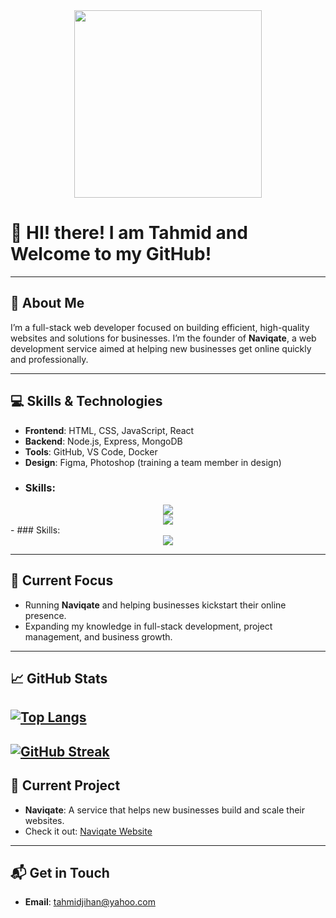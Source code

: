 <div align="center">
    <img height="300" src="./banner.png" />
</div>

# 👋 HI! there! I am Tahmid and Welcome to my GitHub!

---

## 🚀 About Me  
I’m a full-stack web developer focused on building efficient, high-quality websites and solutions for businesses. I’m the founder of **Naviqate**, a web development service aimed at helping new businesses get online quickly and professionally.

---

## 💻 Skills & Technologies  
- **Frontend**: HTML, CSS, JavaScript, React  
- **Backend**: Node.js, Express, MongoDB  
- **Tools**: GitHub, VS Code, Docker  
- **Design**: Figma, Photoshop (training a team member in design)
- ### Skills:
<div align="center">
    <img src="https://skillicons.dev/icons?i=html,css,bootstrap,tailwind,next" />
  <br/>
    <img src="https://skillicons.dev/icons?i=javascript,react,nodejs,express,mongodb" />    
</div>
- ### Skills:
<div align="center">
    <img src="https://skillicons.dev/icons?i=vscode,figma,firebase,npm,git,github,vercel,netlify" />
</div>

---

## 🌱 Current Focus  
- Running **Naviqate** and helping businesses kickstart their online presence.  
- Expanding my knowledge in full-stack development, project management, and business growth.

---

## 📈 GitHub Stats  
[![Top Langs](https://github-readme-stats.vercel.app/api/top-langs/?username=tahmidjihan&layout=donut-vertical)](https://github.com/anuraghazra/github-readme-stats)
---
[![GitHub Streak](https://nirzak-streak-stats.vercel.app?user=tahmidjihan&theme=dark)](https://git.io/streak-stats)
---


## 💼 Current Project  
- **Naviqate**: A service that helps new businesses build and scale their websites.  
- Check it out: [Naviqate Website](yourwebsite.com)

---

## 📬 Get in Touch  
- **Email**: tahmidjihan@yahoo.com  


